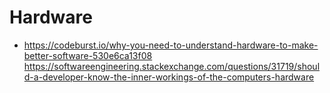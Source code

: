 # Hardware

- https://codeburst.io/why-you-need-to-understand-hardware-to-make-better-software-530e6ca13f08
https://softwareengineering.stackexchange.com/questions/31719/should-a-developer-know-the-inner-workings-of-the-computers-hardware
